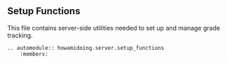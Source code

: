 ```{include} README.md
```

## Setup Functions

This file contains server-side utilities needed to set up and manage
grade tracking.

```{eval-rst}
.. automodule:: howamidoing.server.setup_functions
    :members:
```